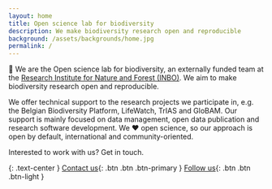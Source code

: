 ```yaml
---
layout: home
title: Open science lab for biodiversity
description: We make biodiversity research open and reproducible
background: /assets/backgrounds/home.jpg
permalink: /
---
```


👋 We are the Open science lab for biodiversity, an externally funded team at the [Research Institute for Nature and Forest (INBO)](https://www.inbo.be/en). We aim to make biodiversity research open and reproducible.

We offer technical support to the research projects we participate in, e.g. the Belgian Biodiversity Platform, LifeWatch, TrIAS and GloBAM. Our support is mainly focused on data management, open data publication and research software development. We ❤️ open science, so our approach is open by default, international and community-oriented.

Interested to work with us? Get in touch.

{: .text-center }
[<i class="fa fa-envelope"></i> Contact us](mailto:oscibio@inbo.be){: .btn .btn .btn-primary } [<i class="fa fa-twitter"></i> Follow us](https://twitter.com/oscibio){: .btn .btn .btn-light }

